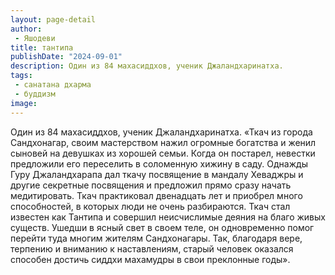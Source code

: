 ```yaml
---
layout: page-detail
author:
 - Яшодеви
title: тантипа
publishDate: "2024-09-01"
description: Один из 84 махасиддхов, ученик Джаландхаринатха.
tags:
 - санатана дхарма
 - буддизм
image: 
---
```


Один из 84 махасиддхов, ученик Джаландхаринатха.
 «Ткач из города Сандхонагар, своим мастерством нажил огромные богатства и женил сыновей на девушках из хорошей семьи. Когда он постарел, невестки предложили его переселить в соломенную хижину в саду. Однажды Гуру Джаландхарапа дал ткачу посвящение в мандалу Хеваджры и другие секретные посвящения и предложил прямо сразу начать медитировать. Ткач практиковал двенадцать лет и приобрел много способностей, в которых люди не очень разбираются. Ткач стал известен как Тантипа и совершил неисчислимые деяния на благо живых существ. Ушедши в ясный свет в своем теле, он одновременно помог перейти туда многим жителям Сандхонагары. Так, благодаря вере, терпению и вниманию к наставлениям, старый человек оказался способен достичь сиддхи махамудры в свои преклонные годы».

